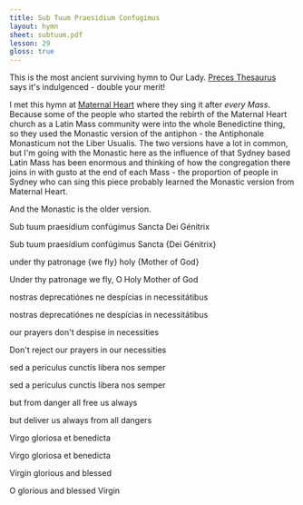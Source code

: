 ```yaml
---
title: Sub Tuum Praesidium Confugimus
layout: hymn
sheet: subtuum.pdf
lesson: 29
gloss: true
---
```


This is the most ancient surviving hymn to Our Lady. [Preces Thesaurus](http://www.preces-latinae.org/thesaurus/BVM/SubTuum.html) says it's indulgenced - double your merit!

I met this hymn at [Maternal Heart](http://maternalheart.org.au) where they sing it after *every Mass*. Because some of the people who started the rebirth of the Maternal Heart church as a Latin Mass community were into the whole Benedictine thing, so they used the Monastic version of the antiphon - the Antiphonale Monasticum not the Liber Usualis. The two versions have a lot in common, but I'm going with the Monastic here as the influence of that Sydney based Latin Mass has been enormous and thinking of how the congregation there joins in with gusto at the end of each Mass - the proportion of people in Sydney who can sing this piece probably learned the Monastic version from Maternal Heart.

And the Monastic is the older version.

<div data-gloss>
<p>Sub tuum praesídium confúgimus Sancta Dei Génitrix</p>
<p>Sub tuum praesídium confúgimus Sancta {Dei Génitrix}</p>
<p>under thy patronage {we fly} holy {Mother of God}</p>
<p>Under thy patronage we fly, O Holy Mother of God</p>
</div>

<div data-gloss>
<p>nostras deprecatiónes ne despícias in necessitátibus</p>
<p>nostras deprecatiónes ne despícias in necessitátibus</p>
<p>our prayers don't despise in necessities</p>
<p>Don't reject our prayers in our necessities</p>
</div>

<div data-gloss>
<p>sed a periculus cunctis libera nos semper</p>
<p>sed a periculus cunctis libera nos semper</p>
<p>but from danger all free us always</p>
<p>but deliver us always from all dangers</p>
</div>

<div data-gloss>
<p>Virgo gloriosa et benedicta</p>
<p>Virgo gloriosa et benedicta</p>
<p>Virgin glorious and blessed</p>
<p>O glorious and blessed Virgin</p>
</div>





